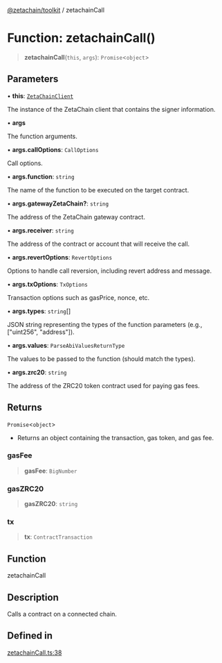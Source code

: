 [@zetachain/toolkit](toolkit/index.md) / zetachainCall

# Function: zetachainCall()

> **zetachainCall**(`this`, `args`): `Promise`\<`object`\>

## Parameters

• **this**: [`ZetaChainClient`](toolkit/Class.ZetaChainClient.md)

The instance of the ZetaChain client that contains the signer information.

• **args**

The function arguments.

• **args.callOptions**: `CallOptions`

Call options.

• **args.function**: `string`

The name of the function to be executed on the target contract.

• **args.gatewayZetaChain?**: `string`

The address of the ZetaChain gateway contract.

• **args.receiver**: `string`

The address of the contract or account that will receive the call.

• **args.revertOptions**: `RevertOptions`

Options to handle call reversion, including revert address and message.

• **args.txOptions**: `TxOptions`

Transaction options such as gasPrice, nonce, etc.

• **args.types**: `string`[]

JSON string representing the types of the function parameters (e.g., ["uint256", "address"]).

• **args.values**: `ParseAbiValuesReturnType`

The values to be passed to the function (should match the types).

• **args.zrc20**: `string`

The address of the ZRC20 token contract used for paying gas fees.

## Returns

`Promise`\<`object`\>

- Returns an object containing the transaction, gas token, and gas fee.

### gasFee

> **gasFee**: `BigNumber`

### gasZRC20

> **gasZRC20**: `string`

### tx

> **tx**: `ContractTransaction`

## Function

zetachainCall

## Description

Calls a contract on a connected chain.

## Defined in

[zetachainCall.ts:38](https://github.com/zeta-chain/toolkit/blob/542ef856894da0ed38ef2a757d2c0d70c2bb020d/packages/client/src/zetachainCall.ts#L38)
